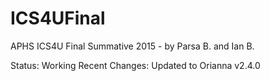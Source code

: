 # ICS4UFinal
APHS ICS4U Final Summative 2015 -  by Parsa B. and Ian B.

Status: Working
Recent Changes: Updated to Orianna v2.4.0
